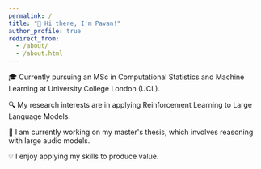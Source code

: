 ```yaml
---
permalink: /
title: "👋 Hi there, I'm Pavan!"
author_profile: true
redirect_from: 
  - /about/
  - /about.html
---
```


🎓 Currently pursuing an MSc in Computational Statistics and Machine Learning at University College London (UCL).

🔍 My research interests are in applying Reinforcement Learning to Large Language Models.

📜 I am currently working on my master's thesis, which involves reasoning with large audio models.

💡 I enjoy applying my skills to produce value.